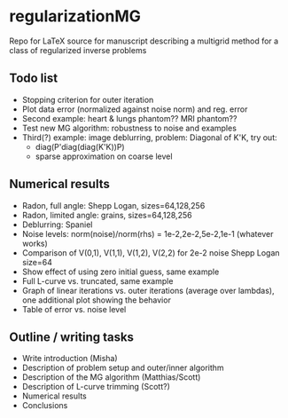 # regularizationMG

Repo for LaTeX source for manuscript describing a multigrid method for a class of regularized inverse problems

## Todo list

* Stopping criterion for outer iteration
* Plot data error (normalized against noise norm) and reg. error 
* Second example: heart & lungs phantom??  MRI phantom??
* Test new MG algorithm: robustness to noise and examples
* Third(?) example: image deblurring, problem: Diagonal of K'K, try out:
  * diag(P'diag(diag(K'K))P)
  * sparse approximation on coarse level

## Numerical results

* Radon, full angle: Shepp Logan, sizes=64,128,256
* Radon, limited angle: grains, sizes=64,128,256
* Deblurring: Spaniel
* Noise levels: norm(noise)/norm(rhs) = 1e-2,2e-2,5e-2,1e-1 (whatever works)
* Comparison of V(0,1), V(1,1), V(1,2), V(2,2) for 2e-2 noise Shepp Logan size=64
* Show effect of using zero initial guess, same example
* Full L-curve vs. truncated, same example
* Graph of linear iterations vs. outer iterations (average over lambdas), one additional plot showing the behavior
* Table of error vs. noise level

## Outline / writing tasks
* Write introduction (Misha)
* Description of problem setup and outer/inner algorithm
* Description of the MG algorithm (Matthias/Scott)
* Description of L-curve trimming (Scott?)
* Numerical results
* Conclusions
